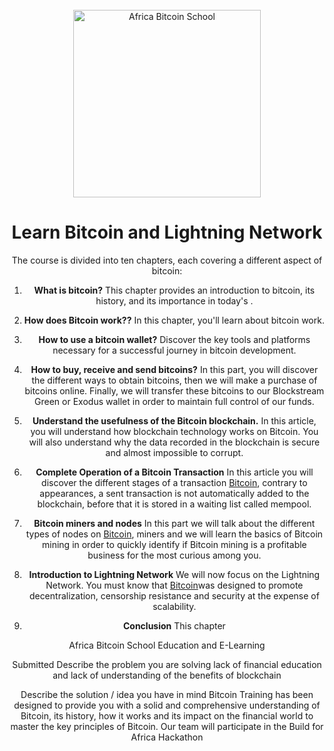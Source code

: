  <div align="center">
  <br>
  <img alt="Africa Bitcoin School" src="https://media.discordapp.net/attachments/1160980828793340005/1161696288086163466/Blue_Minimalist_Cafe_Logo.png?ex=6542777a&is=6530027a&hm=a975ca2aa0c999c2baa050a9d5a9c9e1b5f0431541fdd232b36b809a80f99979&=&width=562&height=562" width="300px">
  <h1>Learn Bitcoin and Lightning Network</h1>

The course is divided into ten chapters, each covering a different aspect of bitcoin:

1. **What is bitcoin?** This chapter provides an introduction to bitcoin, its history, and its importance in today's .

2. **How does Bitcoin work??** In this chapter, you'll learn about  bitcoin work.

3. **How to use a bitcoin wallet?** Discover the key tools and platforms necessary for a successful journey in bitcoin development.

05. **How to buy, receive and send bitcoins?**
   In this part, you will discover the different ways to obtain bitcoins, then we will make a purchase of bitcoins online. Finally, we will transfer these bitcoins to our Blockstream Green or Exodus wallet in order to maintain full control of our funds.

06. **Understand the usefulness of the Bitcoin blockchain.**
   In this article, you will understand how blockchain technology works on Bitcoin. You will also understand why the data recorded in the blockchain is secure and almost impossible to corrupt.


07. **Complete Operation of a Bitcoin Transaction**
   In this article you will discover the different stages of a transaction [Bitcoin](###), contrary to appearances, a sent transaction is not automatically added to the blockchain, before that it is stored in a waiting list called mempool.


08. **Bitcoin miners and nodes**
   In this part we will talk about the different types of nodes on [Bitcoin](###), miners and we will learn the basics of Bitcoin mining in order to quickly identify if Bitcoin mining is a profitable business for the most curious among you.

09. **Introduction to Lightning Network**
   We will now focus on the Lightning Network. You must know that [Bitcoin](###)was designed to promote decentralization, censorship resistance and security at the expense of scalability.

5. **Conclusion**
   This chapter 

 
 
 
 
 
 
 
 
 
 
 
 
 
 
 
 
 
 
 
 
 
 
 
 
 Africa Bitcoin School
Education and E-Learning

Submitted
Describe the problem you are solving
lack of financial education and lack of understanding of the benefits of blockchain


Describe the solution / idea you have in mind
Bitcoin Training has been designed to provide you with a solid and comprehensive understanding of Bitcoin, its history, how it works and its impact on the financial world to master the key principles of Bitcoin.
Our team will participate in the Build for Africa Hackathon